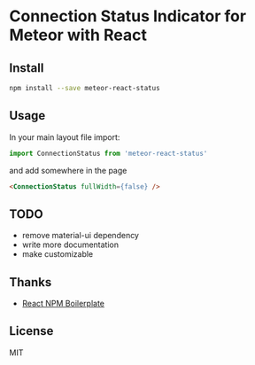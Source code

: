 # Connection Status Indicator for Meteor with React

## Install

```sh
npm install --save meteor-react-status
```

## Usage
In your main layout file import:
```js
import ConnectionStatus from 'meteor-react-status'
```

and add somewhere in the page
```html
<ConnectionStatus fullWidth={false} />
```

## TODO
- remove material-ui dependency
- write more documentation
- make customizable

## Thanks

- [React NPM Boilerplate](https://github.com/juliancwirko/react-npm-boilerplate)

## License

MIT
